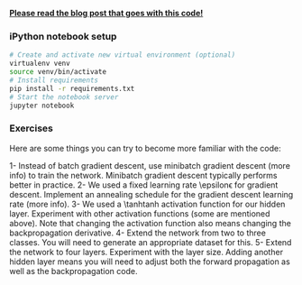 [**Please read the blog post that goes with this code!**](http://www.wildml.com/2015/09/implementing-a-neural-network-from-scratch/)


### iPython notebook setup

```bash
# Create and activate new virtual environment (optional)
virtualenv venv
source venv/bin/activate
# Install requirements
pip install -r requirements.txt
# Start the notebook server
jupyter notebook
```

### Exercises
Here are some things you can try to become more familiar with the code:

1- Instead of batch gradient descent, use minibatch gradient descent (more info) to train the network. Minibatch gradient descent typically performs better in practice.
2- We used a fixed learning rate \epsilonϵ for gradient descent. Implement an annealing schedule for the gradient descent learning rate (more info).
3- We used a \tanhtanh activation function for our hidden layer. Experiment with other activation functions (some are mentioned above). Note that changing the activation function also means changing the backpropagation derivative.
4- Extend the network from two to three classes. You will need to generate an appropriate dataset for this.
5- Extend the network to four layers. Experiment with the layer size. Adding another hidden layer means you will need to adjust both the forward propagation as well as the backpropagation code.
